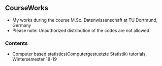 ## CourseWorks
* My works during the course M.Sc. Datenwissenschaft at TU Dortmund, Germany
* Please note: Unauthorized distribution of the codes are not allowed.

### Contents
* Computer based statistics(Computergestuetzte Statistik) tutorials, Wintersemester 18-19
